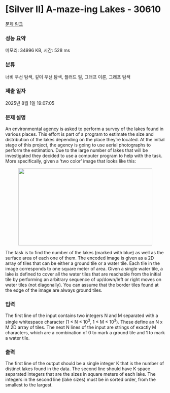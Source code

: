 # [Silver II] A-maze-ing Lakes - 30610 

[문제 링크](https://www.acmicpc.net/problem/30610) 

### 성능 요약

메모리: 34996 KB, 시간: 528 ms

### 분류

너비 우선 탐색, 깊이 우선 탐색, 플러드 필, 그래프 이론, 그래프 탐색

### 제출 일자

2025년 8월 1일 19:07:05

### 문제 설명

<p>An environmental agency is asked to perform a survey of the lakes found in various places. This effort is part of a program to estimate the size and distribution of the lakes depending on the place they’re located. At the initial stage of this project, the agency is going to use aerial photographs to perform the estimation. Due to the large number of lakes that will be investigated they decided to use a computer program to help with the task. More specifically, given a ‘two color’ image that looks like this:</p>

<p style="text-align: center;"><img alt="" src="https://upload.acmicpc.net/646a1f3a-12b2-447d-97e9-f52a09341ed0/-/preview/" style="width: 422px; height: 244px;"></p>

<p>The task is to find the number of the lakes (marked with blue) as well as the surface area of each one of them. The encoded image is given as a 2D array of tiles that can be either a ground tile or a water tile. Each tile in the image corresponds to one square meter of area. Given a single water tile, a lake is defined to cover all the water tiles that are reachable from the initial tile by performing an arbitrary sequence of up/down/left or right moves on water tiles (not diagonally). You can assume that the border tiles found at the edge of the image are always ground tiles.</p>

### 입력 

 <p>The first line of the input contains two integers N and M separated with a single whitespace character (1 ≤ N ≤ 10<sup>3</sup>, 1 ≤ M ≤ 10<sup>3</sup>). These define an N x M 2D array of tiles. The next N lines of the input are strings of exactly M characters, which are a combination of 0 to mark a ground tile and 1 to mark a water tile.</p>

### 출력 

 <p>The first line of the output should be a single integer K that is the number of distinct lakes found in the data. The second line should have K space separated integers that are the sizes in square meters of each lake. The integers in the second line (lake sizes) must be in sorted order, from the smallest to the largest.</p>

